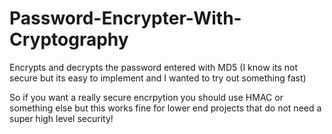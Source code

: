 # Password-Encrypter-With-Cryptography
Encrypts and decrypts the password entered with MD5 (I know its not secure but its easy to implement and I wanted to try out something fast) 


So if you want a really secure encrpytion you should use HMAC or something else but this works fine for lower end projects that do not need a super high level security!
